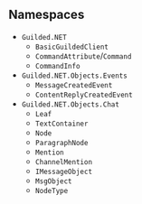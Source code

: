 ## Namespaces

- `Guilded.NET`
    - `BasicGuildedClient`
    - `CommandAttribute`/`Command`
    - `CommandInfo`
- `Guilded.NET.Objects.Events`
    - `MessageCreatedEvent`
    - `ContentReplyCreatedEvent`
- `Guilded.NET.Objects.Chat`
    - `Leaf`
    - `TextContainer`
    - `Node`
    - `ParagraphNode`
    - `Mention`
    - `ChannelMention`
    - `IMessageObject`
    - `MsgObject`
    - `NodeType`